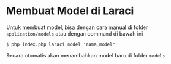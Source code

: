 # Membuat Model di Laraci

Untuk membuat model, bisa dengan cara manual di folder `application/models` atau dengan command di bawah ini

```
$ php index.php laraci model "nama_model"
```

Secara otomatis akan menambahkan model baru di folder `models`